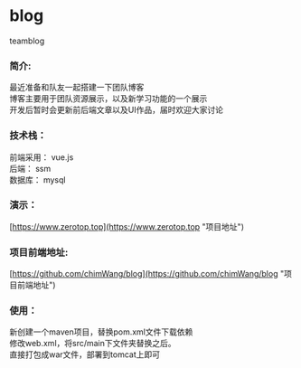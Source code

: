 # blog
teamblog

### 简介: 

最近准备和队友一起搭建一下团队博客   
博客主要用于团队资源展示，以及新学习功能的一个展示  
开发后暂时会更新前后端文章以及UI作品，届时欢迎大家讨论

### 技术栈：  
前端采用： vue.js  
后端：    ssm  
数据库：   mysql

### 演示：
   
[https://www.zerotop.top](https://www.zerotop.top "项目地址")


### 项目前端地址:   

[https://github.com/chimWang/blog](https://github.com/chimWang/blog "项目前端地址")


### 使用：  

新创建一个maven项目，替换pom.xml文件下载依赖  
修改web.xml，将src/main下文件夹替换之后。  
直接打包成war文件，部署到tomcat上即可
